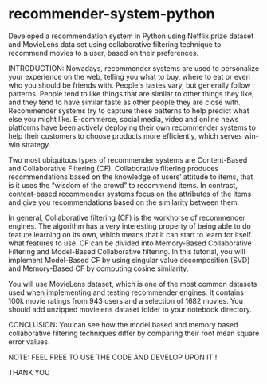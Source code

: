 # recommender-system-python
Developed a recommendation system in Python using Netflix prize dataset and MovieLens data set using collaborative filtering technique to recommend movies to a user, based on their preferences.

INTRODUCTION:
Nowadays, recommender systems are used to personalize your experience on the web, telling you what to buy, where to eat or even who you should be friends with. People's tastes vary, but generally follow patterns. People tend to like things that are similar to other things they like, and they tend to have similar taste as other people they are close with. Recommender systems try to capture these patterns to help predict what else you might like. E-commerce, social media, video and online news platforms have been actively deploying their own recommender systems to help their customers to choose products more efficiently, which serves win-win strategy.

Two most ubiquitous types of recommender systems are Content-Based and Collaborative Filtering (CF). Collaborative filtering produces recommendations based on the knowledge of users’ attitude to items, that is it uses the “wisdom of the crowd” to recommend items. In contrast, content-based recommender systems focus on the attributes of the items and give you recommendations based on the similarity between them.

In general, Collaborative filtering (CF) is the workhorse of recommender engines. The algorithm has a very interesting property of being able to do feature learning on its own, which means that it can start to learn for itself what features to use. CF can be divided into Memory-Based Collaborative Filtering and Model-Based Collaborative filtering. In this tutorial, you will implement Model-Based CF by using singular value decomposition (SVD) and Memory-Based CF by computing cosine similarity.

You will use MovieLens dataset, which is one of the most common datasets used when implementing and testing recommender engines. It contains 100k movie ratings from 943 users and a selection of 1682 movies. You should add unzipped movielens dataset folder to your notebook directory.

CONCLUSION:
You can see how the model based and memory based collaborative filtering techniques differ by comparing their root mean square error values. 

NOTE: FEEL FREE TO USE THE CODE AND DEVELOP UPON IT !

THANK YOU
